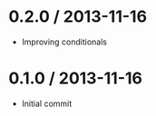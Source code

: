 0.2.0 / 2013-11-16
===================
 * Improving conditionals

0.1.0 / 2013-11-16
===================
 * Initial commit